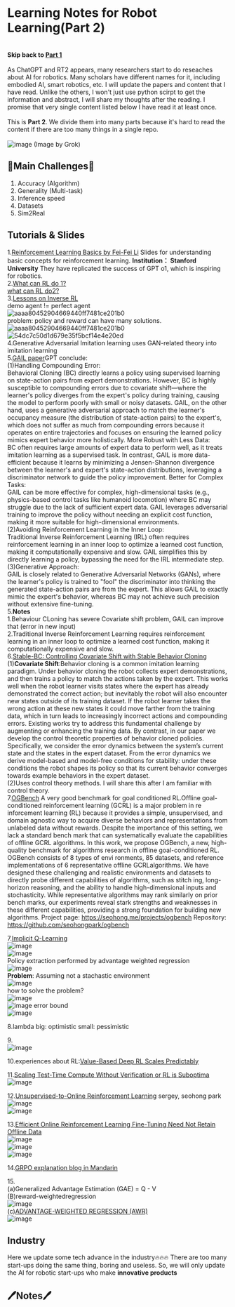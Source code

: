 # Learning Notes for Robot Learning(Part 2)
<br>**Skip back to [Part 1](https://github.com/NZ-Liam-Zhong/Awesome_AI_for_Robotics_Learning_Notes/blob/main/README.md)**<br><br>
As ChatGPT and RT2 appears, many researchers start to do reseaches about AI for robotics. Many scholars have different names for it, including embodied AI, smart robotics, etc. I will update the papers and content that I have read. Unlike the others, I won't just use python scirpt to get the information and abstract, I will share my thoughts after the reading. I promise that very single content listed below I have read it at least once. <br><br> This is **Part 2**. We divide them into many parts because it's hard to read the content if there are too many things in a single repo.<br><br>
![image](https://github.com/user-attachments/assets/2cdb6153-9914-4397-83ed-74157b8883e3)
(Image by Grok)

## 🤔Main Challenges🤔
1. Accuracy (Algorithm) 
2. Generality (Multi-task)
3. Inference speed 
4. Datasets
5. Sim2Real

## Tutorials & Slides
1.[Reinforcement Learning Basics by Fei-Fei Li](https://cs231n.stanford.edu/slides/2017/cs231n_2017_lecture14.pdf)
Slides for understanding basic concepts for reinforcement learning. **Institution： Stanford University** They have replicated the success of GPT o1, which is inspiring for robotics.<br>
2.[What can RL do 1?](https://neptune.ai/blog/reinforcement-learning-applications)<br>
[what can RL do2?](https://onlinedegrees.scu.edu/media/blog/9-examples-of-reinforcement-learning)<br>
3.[Lessons on Inverse RL](https://www.youtube.com/watch?v=qo355ALvLRI)<br>
demo agent != perfect agent<br>
![aaaa80452904669440ff7481ce201b0](https://github.com/user-attachments/assets/d4371879-43fb-4d90-beb9-d943855510cf)<br>
problem: policy and reward can have many solutions.<br>
![aaaa80452904669440ff7481ce201b0](https://github.com/user-attachments/assets/806693d3-452f-4007-9e5f-3080ddb9afa9)<br>
![54dc7c50d1d679e35f5bcf14e4e20ed](https://github.com/user-attachments/assets/37bbd003-492d-4edb-89bc-8d9078c96e79)<br>
4.Generative Adversarial Imitation learning uses GAN-related theory into imitation learning<br>
5.[GAIL paper](https://proceedings.neurips.cc/paper_files/paper/2016/file/cc7e2b878868cbae992d1fb743995d8f-Paper.pdf)GPT conclude:<br>
(1)Handling Compounding Error:<br>
Behavioral Cloning (BC) directly learns a policy using supervised learning on state-action pairs from expert demonstrations. However, BC is highly susceptible to compounding errors due to covariate shift—where the learner's policy diverges from the expert's policy during training, causing the model to perform poorly with small or noisy datasets.
GAIL, on the other hand, uses a generative adversarial approach to match the learner's occupancy measure (the distribution of state-action pairs) to the expert's, which does not suffer as much from compounding errors because it operates on entire trajectories and focuses on ensuring the learned policy mimics expert behavior more holistically.
More Robust with Less Data:<br>
BC often requires large amounts of expert data to perform well, as it treats imitation learning as a supervised task. In contrast, GAIL is more data-efficient because it learns by minimizing a Jensen-Shannon divergence between the learner's and expert's state-action distributions, leveraging a discriminator network to guide the policy improvement.
Better for Complex Tasks:<br>
GAIL can be more effective for complex, high-dimensional tasks (e.g., physics-based control tasks like humanoid locomotion) where BC may struggle due to the lack of sufficient expert data. GAIL leverages adversarial training to improve the policy without needing an explicit cost function, making it more suitable for high-dimensional environments.<br>
(2)Avoiding Reinforcement Learning in the Inner Loop:<br>
Traditional Inverse Reinforcement Learning (IRL) often requires reinforcement learning in an inner loop to optimize a learned cost function, making it computationally expensive and slow. GAIL simplifies this by directly learning a policy, bypassing the need for the IRL intermediate step.<br>
(3)Generative Approach:<br>
GAIL is closely related to Generative Adversarial Networks (GANs), where the learner's policy is trained to "fool" the discriminator into thinking the generated state-action pairs are from the expert. This allows GAIL to exactly mimic the expert's behavior, whereas BC may not achieve such precision without extensive fine-tuning.<br>
5.**Notes**<br>
1.Behaviour CLoning has severe Covariate shift problem, GAIL can improve that (error in new input)<br>
2.Traditional Inverse Reinforcement Learning requires reinforcement learning in an inner loop to optimize a learned cost function, making it computationally expensive and slow.<br>
6.[Stable-BC: Controlling Covariate Shift with Stable Behavior Cloning](https://arxiv.org/pdf/2408.06246)<br>
(1)**Covariate Shift**:Behavior cloning is a common imitation learning
 paradigm. Under behavior cloning the robot collects expert
 demonstrations, and then trains a policy to match the actions
 taken by the expert. This works well when the robot learner
 visits states where the expert has already demonstrated the
 correct action; but inevitably the robot will also encounter new
 states outside of its training dataset. If the robot learner takes
 the wrong action at these new states it could move farther from
 the training data, which in turn leads to increasingly incorrect
 actions and compounding errors. Existing works try to address
 this fundamental challenge by augmenting or enhancing the
 training data. By contrast, in our paper we develop the control
 theoretic properties of behavior cloned policies. Specifically, we
 consider the error dynamics between the system’s current state
 and the states in the expert dataset. From the error dynamics
 we derive model-based and model-free conditions for stability:
 under these conditions the robot shapes its policy so that its
 current behavior converges towards example behaviors in the
 expert dataset. <br>
 (2)Uses control theory methods. I will share this after I am familiar with control theory.
<br>
7.[OGBench](https://arxiv.org/pdf/2410.20092) A very good benchmark for goal conditioned RL.Offline goal-conditioned reinforcement learning (GCRL) is a major problem in re
inforcement learning (RL) because it provides a simple, unsupervised, and domain
agnostic way to acquire diverse behaviors and representations from unlabeled data
 without rewards. Despite the importance of this setting, we lack a standard bench
mark that can systematically evaluate the capabilities of offline GCRL algorithms.
 In this work, we propose OGBench, a new, high-quality benchmark for algorithms
 research in offline goal-conditioned RL. OGBench consists of 8 types of envi
ronments, 85 datasets, and reference implementations of 6 representative offline
 GCRLalgorithms. We have designed these challenging and realistic environments
 and datasets to directly probe different capabilities of algorithms, such as stitch
ing, long-horizon reasoning, and the ability to handle high-dimensional inputs and
 stochasticity. While representative algorithms may rank similarly on prior bench
marks, our experiments reveal stark strengths and weaknesses in these different
 capabilities, providing a strong foundation for building new algorithms.
 Project page: https://seohong.me/projects/ogbench
 Repository: https://github.com/seohongpark/ogbench

 7.[Implicit Q-Learning](https://www.cs.utexas.edu/~yukez/cs391r_fall2023/slides/pre_10-05_Marlan.pdf)<br>
 ![image](https://github.com/user-attachments/assets/a7fbff07-af7d-4099-a7a4-fe88c79ebde1)<br>
 ![image](https://github.com/user-attachments/assets/d373cb07-e867-4124-ac78-3c49413137db)<br>
 Policy extraction performed by advantage weighted regression<br>
 ![image](https://github.com/user-attachments/assets/4cf05b3b-2cfd-49cc-97f2-d26a78a6a2db)<br>
**Problem**: Assuming not a stachastic environment<br>
![image](https://github.com/user-attachments/assets/6a45e565-9dc5-480e-b250-ac41c78321a3)<br>
how to solve the problem?<br>
![image](https://github.com/user-attachments/assets/48986d50-149a-4619-ab3a-b83b35998ff2)<br>
![image](https://github.com/user-attachments/assets/2ecc42b7-d011-4f6a-9077-b64e977d0cc3)
error bound<br>
![image](https://github.com/user-attachments/assets/c89fa303-557e-49c0-a801-0ba612c33db1)


8.lambda big: optimistic small: pessimistic<br>

9.<br>
![image](https://github.com/user-attachments/assets/34c3dcf0-a791-4c67-87d3-92450cedf280)<br>

10.experiences about RL:[Value-Based Deep RL Scales Predictably](https://arxiv.org/pdf/2502.04327?)

11.[Scaling Test-Time Compute Without Verification
 or RL is Suboptima](https://arxiv.org/pdf/2502.12118)<br>
 ![image](https://github.com/user-attachments/assets/8c4a9279-f2ef-4cc0-be09-231af3d89ded)<br>


12.[Unsupervised-to-Online Reinforcement Learning](https://arxiv.org/pdf/2408.14785) sergey, seohong park<br>
![image](https://github.com/user-attachments/assets/df29bdc7-ac3b-43d6-9d0f-6e70a9b652c3)<br>
![image](https://github.com/user-attachments/assets/e0596b5e-8ca5-4d62-8692-13fa66ebe52b)<br>

13.[Efficient Online Reinforcement Learning
 Fine-Tuning Need Not Retain Offline Data](https://arxiv.org/pdf/2412.07762)<br>
 ![image](https://github.com/user-attachments/assets/08bcfc3c-76df-422e-8a84-8499ba91d763)<br>
 ![image](https://github.com/user-attachments/assets/41afd1ed-1350-4087-af16-2ba82dd179b2)<br>
![image](https://github.com/user-attachments/assets/e0c0a4b0-4a7a-40f6-826f-bd63831181b8)<br>

14.[GRPO explanation blog in Mandarin](https://zhuanlan.zhihu.com/p/21046265072)<br>

15.<br>
(a)Generalized Advantage Estimation (GAE) = Q - V<br>
(B)reward-weightedregression<br>
![image](https://github.com/user-attachments/assets/ced52b3a-68aa-4b3c-81f5-1ea4272ff9c6)<br>
(c)[ADVANTAGE-WEIGHTED REGRESSION (AWR)](https://arxiv.org/pdf/1910.00177)<br>
![image](https://github.com/user-attachments/assets/27b9c2c3-145f-4638-a352-b0ee971d1a45)<br>





## Industry
Here we update some tech advance in the industry🔥🔥🔥
There are too many start-ups doing the same thing, boring and useless. So, we will only update the AI for robotic start-ups who make **innovative products**

## 🖊Notes🖊



